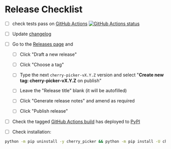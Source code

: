 # Release Checklist

- [ ] check tests pass on [GitHub Actions](https://github.com/python/cherry-picker/actions)
      [![GitHub Actions status](https://github.com/python/cherry-picker/actions/workflows/main.yml/badge.svg)](https://github.com/python/cherry-picker/actions/workflows/main.yml)

- [ ] Update [changelog](https://github.com/python/cherry-picker#changelog)

- [ ] Go to the [Releases page](https://github.com/python/cherry-picker/releases) and

  - [ ] Click "Draft a new release"

  - [ ] Click "Choose a tag"

  - [ ] Type the next `cherry-picker-vX.Y.Z` version and select "**Create new tag: cherry-picker-vX.Y.Z** on publish"

  - [ ] Leave the "Release title" blank (it will be autofilled)

  - [ ] Click "Generate release notes" and amend as required

  - [ ] Click "Publish release"

- [ ] Check the tagged [GitHub Actions build](https://github.com/python/cherry-picker/actions/workflows/deploy.yml)
      has deployed to [PyPI](https://pypi.org/project/cherry_picker/#history)

- [ ] Check installation:

```bash
python -m pip uninstall -y cherry_picker && python -m pip install -U cherry_picker && cherry_picker --version
```

